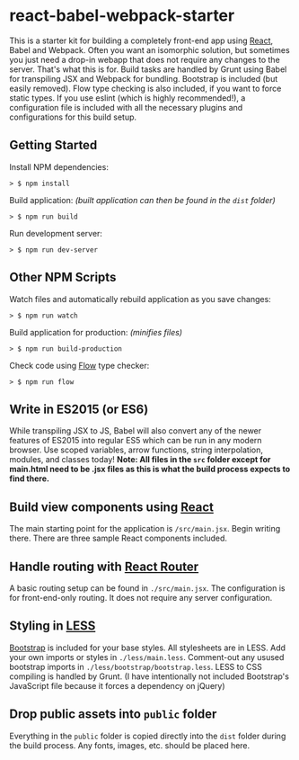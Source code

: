 # react-babel-webpack-starter
This is a starter kit for building a completely front-end app using [React](https://facebook.github.io/react/), Babel and Webpack. Often you want an isomorphic solution, but sometimes you just need a drop-in webapp that does not require any changes to the server. That's what this is for. Build tasks are handled by Grunt using Babel for transpiling JSX and Webpack for bundling. Bootstrap is included (but easily removed). Flow type checking is also included, if you want to force static types. If you use eslint (which is highly recommended!), a configuration file is included with all the necessary plugins and configurations for this build setup.

## Getting Started
Install NPM dependencies:
```
> $ npm install
```

Build application: *(built application can then be found in the `dist` folder)*
```
> $ npm run build
```

Run development server:
```
> $ npm run dev-server
```

## Other NPM Scripts

Watch files and automatically rebuild application as you save changes:
```
> $ npm run watch
```

Build application for production: *(minifies files)*
```
> $ npm run build-production
```

Check code using [Flow](http://flowtype.org/) type checker:
```
> $ npm run flow
```

## Write in ES2015 (or ES6)
While transpiling JSX to JS, Babel will also convert any of the newer features of ES2015 into regular ES5 which can be run in any modern browser. Use scoped variables, arrow functions, string interpolation, modules, and classes today! **Note: All files in the `src` folder except for main.html need to be .jsx files as this is what the build process expects to find there.**

## Build view components using [React](https://facebook.github.io/react/)
The main starting point for the application is `/src/main.jsx`. Begin writing there. There are three sample React components included.

## Handle routing with [React Router](https://github.com/rackt/react-router)
A basic routing setup can be found in `./src/main.jsx`. The configuration is for front-end-only routing. It does not require any server configuration.

## Styling in [LESS](http://lesscss.org/)
[Bootstrap](http://bootstrapdocs.com/v3.3.5/docs/) is included for your base styles. All stylesheets are in LESS. Add your own imports or styles in `./less/main.less`. Comment-out any usused bootstrap imports in `./less/bootstrap/bootstrap.less`. LESS to CSS compiling is handled by Grunt.
(I have intentionally not included Bootstrap's JavaScript file because it forces a dependency on jQuery)

## Drop public assets into `public` folder
Everything in the `public` folder is copied directly into the `dist` folder during the build process. Any fonts, images, etc. should be placed here.
